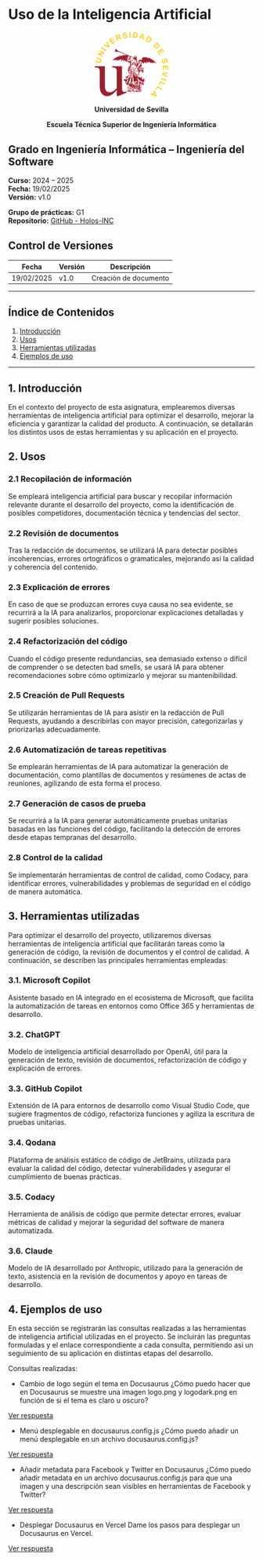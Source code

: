 # Uso de la Inteligencia Artificial

<p align="center">
  <img src="https://raw.githubusercontent.com/Holos-INC/Docusaurus-Holos/main/static/img/universidad-de-sevilla-logo.png" alt="Universidad de Sevilla" width="150"/>
</p>
<p align="center">
  <strong>Universidad de Sevilla</strong> 
</p>
<p align="center">
  <strong>Escuela Técnica Superior de Ingeniería Informática</strong>  
</p>

## **Grado en Ingeniería Informática – Ingeniería del Software**

**Curso:** 2024 – 2025  
**Fecha:** 19/02/2025  
**Versión:** v1.0  

**Grupo de prácticas:** G1  
**Repositorio:** [GitHub - Holos-INC](https://github.com/Holos-INC)


## Control de Versiones

| Fecha       | Versión | Descripción           |
|------------|---------|-----------------------|
| 19/02/2025 | v1.0    | Creación de documento |

---

## Índice de Contenidos
1. [Introducción](#1-introducción)
2. [Usos](#2-usos)
3. [Herramientas utilizadas](#3-herramientas-utilizadas)
4. [Ejemplos de uso](#4-ejemplos-de-uso)
   
---

## 1. Introducción

En el contexto del proyecto de esta asignatura, emplearemos diversas herramientas de inteligencia artificial para optimizar el desarrollo, mejorar la eficiencia y garantizar la calidad del producto. A continuación, se detallarán los distintos usos de estas herramientas y su aplicación en el proyecto.  

## 2. Usos

### 2.1 Recopilación de información

Se empleará inteligencia artificial para buscar y recopilar información relevante durante el desarrollo del proyecto, como la identificación de posibles competidores, documentación técnica y tendencias del sector.  

### 2.2 Revisión de documentos

Tras la redacción de documentos, se utilizará IA para detectar posibles incoherencias, errores ortográficos o gramaticales, mejorando así la calidad y coherencia del contenido.  

### 2.3 Explicación de errores

En caso de que se produzcan errores cuya causa no sea evidente, se recurrirá a la IA para analizarlos, proporcionar explicaciones detalladas y sugerir posibles soluciones.  

### 2.4 Refactorización del código

Cuando el código presente redundancias, sea demasiado extenso o difícil de comprender o se detecten bad smells, se usará IA para obtener recomendaciones sobre cómo optimizarlo y mejorar su mantenibilidad.  

### 2.5 Creación de Pull Requests

Se utilizarán herramientas de IA para asistir en la redacción de Pull Requests, ayudando a describirlas con mayor precisión, categorizarlas y priorizarlas adecuadamente.  

### 2.6 Automatización de tareas repetitivas

Se emplearán herramientas de IA para automatizar la generación de documentación, como plantillas de documentos y resúmenes de actas de reuniones, agilizando de esta forma el proceso.  

### 2.7 Generación de casos de prueba

Se recurrirá a la IA para generar automáticamente pruebas unitarias basadas en las funciones del código, facilitando la detección de errores desde etapas tempranas del desarrollo.  

### 2.8 Control de la calidad

Se implementarán herramientas de control de calidad, como Codacy, para identificar errores, vulnerabilidades y problemas de seguridad en el código de manera automática.  

## 3. Herramientas utilizadas

Para optimizar el desarrollo del proyecto, utilizaremos diversas herramientas de inteligencia artificial que facilitarán tareas como la generación de código, la revisión de documentos y el control de calidad. A continuación, se describen las principales herramientas empleadas:  

### 3.1. Microsoft Copilot

Asistente basado en IA integrado en el ecosistema de Microsoft, que facilita la automatización de tareas en entornos como Office 365 y herramientas de desarrollo.  

### 3.2. ChatGPT

Modelo de inteligencia artificial desarrollado por OpenAI, útil para la generación de texto, revisión de documentos, refactorización de código y explicación de errores.  

### 3.3. GitHub Copilot

Extensión de IA para entornos de desarrollo como Visual Studio Code, que sugiere fragmentos de código, refactoriza funciones y agiliza la escritura de pruebas unitarias.  

### 3.4. Qodana

Plataforma de análisis estático de código de JetBrains, utilizada para evaluar la calidad del código, detectar vulnerabilidades y asegurar el cumplimiento de buenas prácticas.  

### 3.5. Codacy

Herramienta de análisis de código que permite detectar errores, evaluar métricas de calidad y mejorar la seguridad del software de manera automatizada.  

### 3.6. Claude

Modelo de IA desarrollado por Anthropic, utilizado para la generación de texto, asistencia en la revisión de documentos y apoyo en tareas de desarrollo.  

## 4. Ejemplos de uso

En esta sección se registrarán las consultas realizadas a las herramientas de inteligencia artificial utilizadas en el proyecto. Se incluirán las preguntas formuladas y el enlace correspondiente a cada consulta, permitiendo así un seguimiento de su aplicación en distintas etapas del desarrollo.  

Consultas realizadas:  

- Cambio de logo según el tema en Docusaurus
¿Cómo puedo hacer que en Docusaurus se muestre una imagen logo.png y logodark.png en función de si el tema es claro u oscuro?

[Ver respuesta](https://chatgpt.com/share/67b6120e-a210-800c-9ce5-cef2a7c3244e)

- Menú desplegable en docusaurus.config.js
¿Cómo puedo añadir un menú desplegable en un archivo docusaurus.config.js?

[Ver respuesta](https://chatgpt.com/share/67b6124a-7174-800c-b1ff-6496968d6051)

- Añadir metadata para Facebook y Twitter en Docusaurus
¿Cómo puedo añadir metadata en un archivo docusaurus.config.js para que una imagen y una descripción sean visibles en herramientas de Facebook y Twitter?

[Ver respuesta](https://chatgpt.com/share/67b612b2-06a8-800c-a5a2-b1baa582efcc)

- Desplegar Docusaurus en Vercel
Dame los pasos para desplegar un Docusaurus en Vercel.

[Ver respuesta](https://chatgpt.com/share/67b61830-b548-800c-9730-4a679dd6a124)

